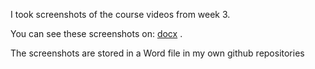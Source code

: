 I took screenshots of the course videos from week 3.

You can see these screenshots on: [docx](https://github.com/cyberfoxmeow/my-binary-assets-for-UOL-bsccs-online-courses/blob/main/dnw%20video%20screenshots/dnw%20video%20screenshots%20by%20cyberfox_meow.docx) . 

The screenshots are stored in a Word file in my own github repositories

